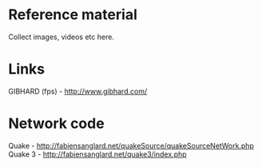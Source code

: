 # Reference material

Collect images, videos etc here.

# Links

GIBHARD (fps) - http://www.gibhard.com/


# Network code

Quake   - http://fabiensanglard.net/quakeSource/quakeSourceNetWork.php
Quake 3 - http://fabiensanglard.net/quake3/index.php

